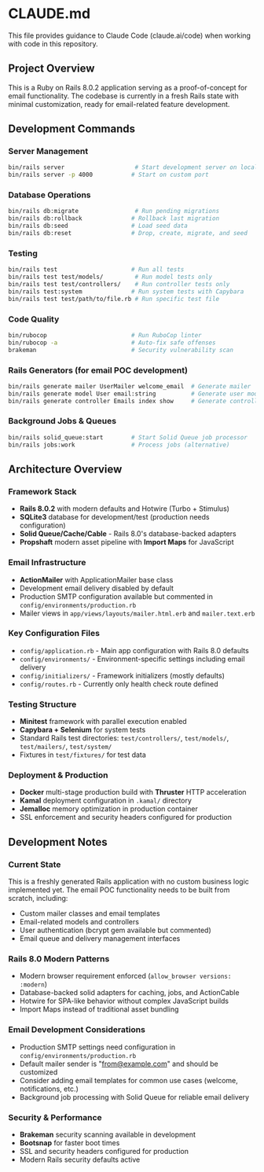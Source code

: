 # CLAUDE.md

This file provides guidance to Claude Code (claude.ai/code) when working with code in this repository.

## Project Overview

This is a Ruby on Rails 8.0.2 application serving as a proof-of-concept for email functionality. The codebase is currently in a fresh Rails state with minimal customization, ready for email-related feature development.

## Development Commands

### Server Management
```bash
bin/rails server                    # Start development server on localhost:3000
bin/rails server -p 4000           # Start on custom port
```

### Database Operations
```bash
bin/rails db:migrate                # Run pending migrations
bin/rails db:rollback              # Rollback last migration
bin/rails db:seed                  # Load seed data
bin/rails db:reset                 # Drop, create, migrate, and seed
```

### Testing
```bash
bin/rails test                     # Run all tests
bin/rails test test/models/         # Run model tests only
bin/rails test test/controllers/    # Run controller tests only
bin/rails test:system              # Run system tests with Capybara
bin/rails test test/path/to/file.rb # Run specific test file
```

### Code Quality
```bash
bin/rubocop                        # Run RuboCop linter
bin/rubocop -a                     # Auto-fix safe offenses
brakeman                           # Security vulnerability scan
```

### Rails Generators (for email POC development)
```bash
bin/rails generate mailer UserMailer welcome_email  # Generate mailer
bin/rails generate model User email:string          # Generate user model
bin/rails generate controller Emails index show     # Generate controller
```

### Background Jobs & Queues
```bash
bin/rails solid_queue:start        # Start Solid Queue job processor
bin/rails jobs:work                # Process jobs (alternative)
```

## Architecture Overview

### Framework Stack
- **Rails 8.0.2** with modern defaults and Hotwire (Turbo + Stimulus)
- **SQLite3** database for development/test (production needs configuration)
- **Solid Queue/Cache/Cable** - Rails 8.0's database-backed adapters
- **Propshaft** modern asset pipeline with **Import Maps** for JavaScript

### Email Infrastructure
- **ActionMailer** with ApplicationMailer base class
- Development email delivery disabled by default
- Production SMTP configuration available but commented in `config/environments/production.rb`
- Mailer views in `app/views/layouts/mailer.html.erb` and `mailer.text.erb`

### Key Configuration Files
- `config/application.rb` - Main app configuration with Rails 8.0 defaults
- `config/environments/` - Environment-specific settings including email delivery
- `config/initializers/` - Framework initializers (mostly defaults)
- `config/routes.rb` - Currently only health check route defined

### Testing Structure
- **Minitest** framework with parallel execution enabled
- **Capybara + Selenium** for system tests
- Standard Rails test directories: `test/controllers/`, `test/models/`, `test/mailers/`, `test/system/`
- Fixtures in `test/fixtures/` for test data

### Deployment & Production
- **Docker** multi-stage production build with **Thruster** HTTP acceleration
- **Kamal** deployment configuration in `.kamal/` directory
- **Jemalloc** memory optimization in production container
- SSL enforcement and security headers configured for production

## Development Notes

### Current State
This is a freshly generated Rails application with no custom business logic implemented yet. The email POC functionality needs to be built from scratch, including:
- Custom mailer classes and email templates
- Email-related models and controllers
- User authentication (bcrypt gem available but commented)
- Email queue and delivery management interfaces

### Rails 8.0 Modern Patterns
- Modern browser requirement enforced (`allow_browser versions: :modern`)
- Database-backed solid adapters for caching, jobs, and ActionCable
- Hotwire for SPA-like behavior without complex JavaScript builds
- Import Maps instead of traditional asset bundling

### Email Development Considerations
- Production SMTP settings need configuration in `config/environments/production.rb`
- Default mailer sender is "from@example.com" and should be customized
- Consider adding email templates for common use cases (welcome, notifications, etc.)
- Background job processing with Solid Queue for reliable email delivery

### Security & Performance
- **Brakeman** security scanning available in development
- **Bootsnap** for faster boot times
- SSL and security headers configured for production
- Modern Rails security defaults active
